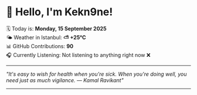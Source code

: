 # 👋 Hello, I'm Kekn9ne!

🗓️ Today is: **Monday, 15 September 2025**  
🌤️ Weather in Istanbul: **⛅️  +25°C**  
📊 GitHub Contributions: **90**  
🎧 Currently Listening: Not listening to anything right now ❌

---

_"It's easy to wish for health when you're sick.  When you're doing well, you need just as much vigilance. — *Kamal Ravikant*"_

---
